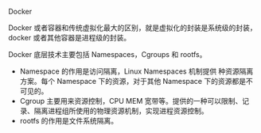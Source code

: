 Docker

Docker 或者容器和传统虚拟化最大的区别，就是虚拟化的封装是系统级的封装，docker 或者其他容器是进程级的封装。

Docker 底层技术主要包括 Namespaces，Cgroups 和 rootfs。
- Namespace 的作用是访问隔离，Linux Namespaces 机制提供 种资源隔离方案。每个 Namespace 下的资源，对于其他 Namespace 下的资源都是不可见的。
- Cgroup 主要用来资源控制，CPU MEM 宽带等。提供的一种可以限制、记录、隔离进程组所使用的物理资源机制，实现进程资源控制。
- rootfs 的作用是文件系统隔离。